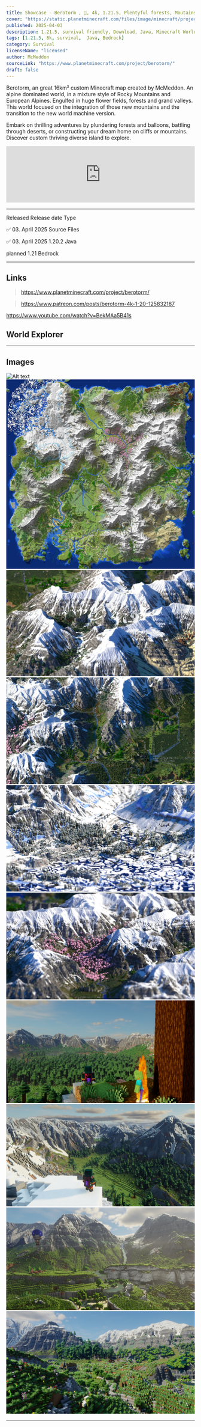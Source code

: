 ```yaml
---
title: Showcase - Berotorm , 🌋, 4k, 1.21.5, Plentyful forests, Moutains and Gen2 Volcano 
cover: "https://static.planetminecraft.com/files/image/minecraft/project/2025/560/18698503-thumbnailv_xl.webp"
published: 2025-04-03
description: 1.21.5, survival friendly, Download, Java, Minecraft World
tags: [1.21.5, 8k, survival,  Java, Bedrock]
category: Survival
licenseName: "licensed"
author: McMeddon
sourceLink: "https://www.planetminecraft.com/project/berotorm/"
draft: false
---
```



Berotorm,
an great 16km² custom Minecraft map created by McMeddon. An alpine dominated world, in a mixture style of Rocky Mountains and European Alpines. Engulfed in huge flower fields, forests and grand valleys. This world focused on the integration of those new mountains and the transition to the new world machine version.

Embark on thrilling adventures by plundering forests and balloons, battling through deserts, or constructing your dream home on cliffs or mountains. Discover custom thriving diverse island to explore.


<iframe width="100%" class="aspect-video" src="https://www.youtube.com/embed/BekMAa5B41s?si=8GQMuMKcNV_bBFVD" title="YouTube video player" frameborder="0" allow="accelerometer; autoplay; clipboard-write; encrypted-media; gyroscope; picture-in-picture; web-share" referrerpolicy="strict-origin-when-cross-origin" allowfullscreen></iframe>

---

Released	Release date	Type

✅ 03. April 2025	Source Files

✅	03. April 2025	1.20.2 Java

planned	1.21 Bedrock 

---

## Links
> https://www.planetminecraft.com/project/berotorm/

> https://www.patreon.com/posts/berotorm-4k-1-20-125832187

https://www.youtube.com/watch?v=BekMAa5B41s


## World Explorer


<!-- <iframe src="https://mcmeddon.github.io/Fetoxion/" width="100%" height="600" frameborder="0" allowfullscreen></iframe> -->

---
## Images

![Alt text](https://static.planetminecraft.com/files/image/minecraft/project/2025/560/18693660-zk_xl.webp "Berotorm Render")
![Alt text](./world.jpg "Berotorm Render")
![Alt text](./x4.jpg "Berotorm Render")
![Alt text](./x8.jpg "Berotorm Render")
![Alt text](./x9.jpg "Berotorm Render")
![Alt text](./x10.jpg "Berotorm Render")
![Alt text](./berotorm_1.jpg "Berotorm Render")
![Alt text](./berotorm_2.jpg "Berotorm Render")
![Alt text](./berotorm_3.jpg "Berotorm Render")
![Alt text](./berotorm_4.jpg "Berotorm Render")


---

